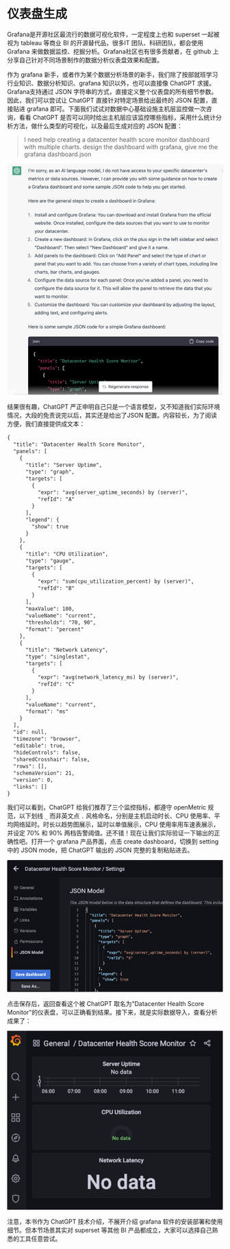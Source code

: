 # 仪表盘生成

Grafana是开源社区最流行的数据可视化软件，一定程度上也和 superset 一起被视为 tableau 等商业 BI 的开源替代品，很多IT 团队、科研团队，都会使用 Grafana 来做数据监控、挖掘分析。Grafana社区也有很多贡献者，在 github 上分享自己针对不同场景制作的数据分析仪表盘效果和配置。

作为 grafana 新手，或者作为某个数据分析场景的新手，我们除了按部就班学习行业知识、数据分析知识、grafana 知识以外，也可以直接像 ChatGPT 求援。Grafana支持通过 JSON 字符串的方式，直接定义整个仪表盘的所有细节参数。因此，我们可以尝试让 ChatGPT 直接针对特定场景给出最终的 JSON 配置，直接贴进 grafana 即可。下面我们试试对数据中心基础设施主机层监控做一次咨询，看看 ChatGPT 是否可以同时给出主机层应该监控哪些指标，采用什么统计分析方法，做什么类型的可视化，以及最后生成对应的 JSON 配置：

> I need help creating a datacenter health score monitor dashboard with multiple charts. design the dashboard with grafana, give me the grafana dashboard.json

![](/images/awesome/grafana-chat.png)

结果很有趣，ChatGPT 严正申明自己只是一个语言模型，又不知道我们实际环境情况，大段的免责说完以后，其实还是给出了JSON 配置。内容较长，为了阅读方便，我们直接提供成文本：

```
{
  "title": "Datacenter Health Score Monitor",
  "panels": [
    {
      "title": "Server Uptime",
      "type": "graph",
      "targets": [
        {
          "expr": "avg(server_uptime_seconds) by (server)",
          "refId": "A"
        }
      ],
      "legend": {
        "show": true
      }
    },
    {
      "title": "CPU Utilization",
      "type": "gauge",
      "targets": [
        {
          "expr": "sum(cpu_utilization_percent) by (server)",
          "refId": "B"
        }
      ],
      "maxValue": 100,
      "valueName": "current",
      "thresholds": "70, 90",
      "format": "percent"
    },
    {
      "title": "Network Latency",
      "type": "singlestat",
      "targets": [
        {
          "expr": "avg(network_latency_ms) by (server)",
          "refId": "C"
        }
      ],
      "valueName": "current",
      "format": "ms"
    }
  ],
  "id": null,
  "timezone": "browser",
  "editable": true,
  "hideControls": false,
  "sharedCrosshair": false,
  "rows": [],
  "schemaVersion": 21,
  "version": 0,
  "links": []
}
```

我们可以看到，ChatGPT 给我们推荐了三个监控指标，都遵守 openMetric 规范，以下划线 `_` 而非英文点 `.` 风格命名，分别是主机启动时长、CPU 使用率、平均网络延时。时长以趋势图展示，延时以单值展示，CPU 使用率用车速表展示，并设定 70% 和 90% 两档告警阈值。还不错！现在让我们实际验证一下输出的正确性吧。打开一个 grafana 产品界面，点击 create dashboard，切换到 setting 中的 JSON mode，把 ChatGPT 输出的 JSON 完整的复制粘贴进去。

![](/images/awesome/grafana-json.png)

点击保存后，返回查看这个被 ChatGPT 取名为"Datacenter Health Score Monitor"的仪表盘，可以正确看到结果。接下来，就是实际数据导入，查看分析成果了：

![](/images/awesome/grafana-ret.png)

注意，本书作为 ChatGPT 技术介绍，不展开介绍 grafana 软件的安装部署和使用细节。但本节场景其实对 superset 等其他 BI 产品都成立，大家可以选择自己熟悉的工具任意尝试。

